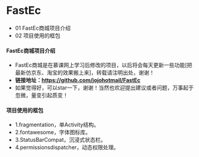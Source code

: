 # FastEc
- 01 FastEc商城项目介绍
- 02 项目使用的框包


#### FastEc商城项目介绍
- FastEc商城是在慕课网上学习后修改的项目，以后将会每天更新一些功能[把最新仿京东、淘宝的效果搬上来]，转载请注明出处，谢谢！
- **链接地址：https://github.com/jojohotmail/FastEc**
- 如果觉得好，可以star一下，谢谢！当然也欢迎提出建议或者问题，万事起于忽微，量变引起质变！


#### 项目使用的框包
   - 1.fragmentation，单Activity结构。
   - 2.fontawesome，字体图标库。
   - 3.StatusBarCompat，沉浸式状态栏。
   - 4.permissionsdispatcher，动态权限处理。